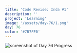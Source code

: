```yaml
---
title: 'Code Revise: Inda #1'
description: ''
project: 'Learning'
image: '/assets/day-76/1.png'
day: 76
color: '#7B7FF0'
---
```


![screenshot of Day 76 Progress](/assets/day-76/1.png)
